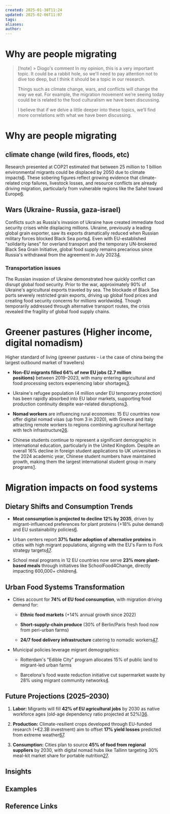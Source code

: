 ```yaml
---
created: 2025-01-30T11:24
updated: 2025-02-06T11:07
tags: 
aliases: 
author: 
---
```

# Why are people migrating

> [!note] > Diogo's comment
> In my opinion, this is a very important topic. It could be a rabbit hole, so we'll need to pay attention not to dive too deep, but I think it should be a topic in our research.
> 
> Things such as climate change, wars, and conflicts will change the way we eat. For example, the migration movement we’re seeing today could be is related to the food culturalism we have been discussing.
> 
> I believe that if we delve a little deeper into these topics, we’ll find more correlations with what we have been discussing.


# Why are people migrating
##  climate change (wild fires, floods, etc)
Research presented at COP21 estimated that between 25 million to 1 billion environmental migrants could be displaced by 2050 due to climate impacts[6](https://www.mim.gov.it/documents/20182/472550/Ifad_EN_untold_story.pdf/b03db27b-d19e-4897-897e-8e725587d80b). These sobering figures reflect growing evidence that climate-related crop failures, livestock losses, and resource conflicts are already driving migration, particularly from vulnerable regions like the Sahel toward Europe[6](https://www.mim.gov.it/documents/20182/472550/Ifad_EN_untold_story.pdf/b03db27b-d19e-4897-897e-8e725587d80b).
## Wars (Ukraine- Russia, gaza-israel) 

Conflicts such as Russia's invasion of Ukraine have created immediate food security crises while displacing millions. Ukraine, previously a leading global grain exporter, saw its exports dramatically reduced when Russian military forces blocked Black Sea ports[4](https://www.consilium.europa.eu/en/infographics/how-the-russian-invasion-of-ukraine-has-further-aggravated-the-global-food-crisis/). Even with EU-established "solidarity lanes" for overland transport and the temporary UN-brokered Black Sea Grain Initiative, global food supply remains precarious since Russia's withdrawal from the agreement in July 2023[4](https://www.consilium.europa.eu/en/infographics/how-the-russian-invasion-of-ukraine-has-further-aggravated-the-global-food-crisis/).

 ### Transportation issues 
 The Russian invasion of Ukraine demonstrated how quickly conflict can disrupt global food security. Prior to the war, approximately 90% of Ukraine's agricultural exports traveled by sea. The blockade of Black Sea ports severely restricted grain exports, driving up global food prices and creating food security concerns for millions worldwide[4](https://www.consilium.europa.eu/en/infographics/how-the-russian-invasion-of-ukraine-has-further-aggravated-the-global-food-crisis/). Though temporarily addressed through alternative transport routes, the crisis revealed the fragility of global food supply chains.

 # Greener pastures (Higher income, digital nomadism)
 
 Higher standard of living (greener pastures - i.e the case of china being the largest outbound market of travellers) 

- **Non-EU migrants filled 64% of new EU jobs (2.7 million positions)** between 2019–2023, with many entering agricultural and food processing sectors experiencing labor shortages[3](https://www.elibrary.imf.org/view/journals/001/2024/211/article-A001-en.xml).
    
- Ukraine's refugee population (4 million under EU temporary protection) has been rapidly absorbed into EU labor markets, supporting food production continuity despite war-related disruptions[3](https://www.elibrary.imf.org/view/journals/001/2024/211/article-A001-en.xml).
    
- **Nomad workers** are influencing rural economies: 15 EU countries now offer digital nomad visas (up from 3 in 2020), with Greece and Italy attracting remote workers to regions combining agricultural heritage with tech infrastructure[2](https://www.lincolnglobalpartners.com/2025/02/27/digital-nomad-visas-in-europe-complete-2025-country-guide/)[6](https://agriculture.ec.europa.eu/system/files/2024-01/agricultural-outlook-2023-report_en_0.pdf).

- Chinese students continue to represent a significant demographic in international education, particularly in the United Kingdom. Despite an overall 16% decline in foreign student applications to UK universities in the 2024 academic year, Chinese student numbers have maintained growth, making them the largest international student group in many programs[1](https://newseu.cgtn.com/news/2024-10-18/Chinese-students-bucking-trend-of-falling-university-numbers-1xNYK5X9X4k/p.html).

# Migration impacts on food systems

## Dietary Shifts and Consumption Trends

- **Meat consumption is projected to decline 12% by 2035**, driven by migrant-influenced preferences for plant proteins (+18% pulse demand) and EU sustainability policies[6](https://agriculture.ec.europa.eu/system/files/2024-01/agricultural-outlook-2023-report_en_0.pdf).
    
- Urban centers report **37% faster adoption of alternative proteins** in cities with high migrant populations, aligning with the EU's Farm to Fork strategy targets[4](https://eurocities.eu/latest/why-cities-must-be-part-of-europes-food-future/)[7](https://www.eitfood.eu/blog/5-food-trends-2025).
    
- School meal programs in 12 EU countries now serve **23% more plant-based meals** through initiatives like SchoolFood4Change, directly impacting 600,000+ children[4](https://eurocities.eu/latest/why-cities-must-be-part-of-europes-food-future/).
    
## Urban Food Systems Transformation

- Cities account for **74% of EU food consumption**, with migration driving demand for:
    
    - **Ethnic food markets** (+14% annual growth since 2022)
        
    - **Short-supply-chain produce** (30% of Berlin/Paris fresh food now from peri-urban farms)
        
    - **24/7 food delivery infrastructure** catering to nomadic workers[4](https://eurocities.eu/latest/why-cities-must-be-part-of-europes-food-future/)[7](https://www.eitfood.eu/blog/5-food-trends-2025).
- Municipal policies leverage migrant demographics:
    
    - Rotterdam's "Edible City" program allocates 15% of public land to migrant-led urban farms
        
    - Barcelona's food waste reduction initiative cut supermarket waste by 28% using migrant community networks[4](https://eurocities.eu/latest/why-cities-must-be-part-of-europes-food-future/).
        
## Future Projections (2025–2030)

1. **Labor:** Migrants will fill **42% of EU agricultural jobs** by 2030 as native workforce ages (old-age dependency ratio projected at 52%)[3](https://www.elibrary.imf.org/view/journals/001/2024/211/article-A001-en.xml)[6](https://agriculture.ec.europa.eu/system/files/2024-01/agricultural-outlook-2023-report_en_0.pdf).
    
2. **Production:** Climate-resilient crops developed through EU-funded research (+€2.3B investment) aim to offset **17% yield losses** predicted from extreme weather[6](https://agriculture.ec.europa.eu/system/files/2024-01/agricultural-outlook-2023-report_en_0.pdf)[7](https://www.eitfood.eu/blog/5-food-trends-2025).
    
3. **Consumption:** Cities plan to source **45% of food from regional suppliers** by 2030, with digital nomad hubs like Tallinn targeting 30% meal-kit market share for portable nutrition[2](https://www.lincolnglobalpartners.com/2025/02/27/digital-nomad-visas-in-europe-complete-2025-country-guide/)[7](https://www.eitfood.eu/blog/5-food-trends-2025).
## Insights




## Examples

## Reference Links
